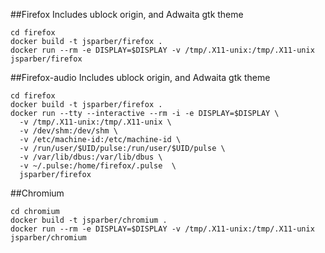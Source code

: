 ##Firefox
Includes ublock origin, and Adwaita gtk theme
```
cd firefox
docker build -t jsparber/firefox .
docker run --rm -e DISPLAY=$DISPLAY -v /tmp/.X11-unix:/tmp/.X11-unix jsparber/firefox
```
##Firefox-audio
Includes ublock origin, and Adwaita gtk theme
```
cd firefox
docker build -t jsparber/firefox .
docker run --tty --interactive --rm -i -e DISPLAY=$DISPLAY \
  -v /tmp/.X11-unix:/tmp/.X11-unix \
  -v /dev/shm:/dev/shm \
  -v /etc/machine-id:/etc/machine-id \
  -v /run/user/$UID/pulse:/run/user/$UID/pulse \
  -v /var/lib/dbus:/var/lib/dbus \
  -v ~/.pulse:/home/firefox/.pulse  \
  jsparber/firefox
```

##Chromium
```
cd chromium
docker build -t jsparber/chromium .
docker run --rm -e DISPLAY=$DISPLAY -v /tmp/.X11-unix:/tmp/.X11-unix jsparber/chromium
